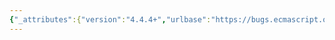 ```yaml
---
{"_attributes":{"version":"4.4.4+","urlbase":"https://bugs.ecmascript.org/","maintainer":"dherman@mozilla.com"},"bug":{"bug_id":826,"creation_ts":"2012-10-26 16:47:00 -0700","short_desc":"13.6.2 Typo: \"as the arguments as the arguments.\"","delta_ts":"2012-11-23 09:45:47 -0800","product":"Draft for 6th Edition","component":"editorial issue","version":"Rev 11: October 26, 2012 Draft","rep_platform":"All","op_sys":"All","bug_status":"RESOLVED","resolution":"FIXED","priority":"Normal","bug_severity":"enhancement","everconfirmed":true,"reporter":{"uid":"waldron.rick","name":"Rick Waldron"},"assigned_to":{"uid":"allen","name":"Allen Wirfs-Brock"},"cc":"waldron.rick","long_desc":[{"commentid":2207,"comment_count":0,"who":{"uid":"waldron.rick","name":"Rick Waldron"},"bug_when":"2012-10-26 16:47:32 -0700","thetext":"Appears in step 5"},{"commentid":2297,"comment_count":1,"who":{"uid":"allen","name":"Allen Wirfs-Brock"},"bug_when":"2012-10-29 17:10:15 -0700","thetext":"fixed in rev 12 editor's draft"},{"commentid":2670,"comment_count":2,"who":{"uid":"allen","name":"Allen Wirfs-Brock"},"bug_when":"2012-11-23 09:45:47 -0800","thetext":"corrected in rev 12, Nov. 22, 2012 draft"}]}}
---
```

